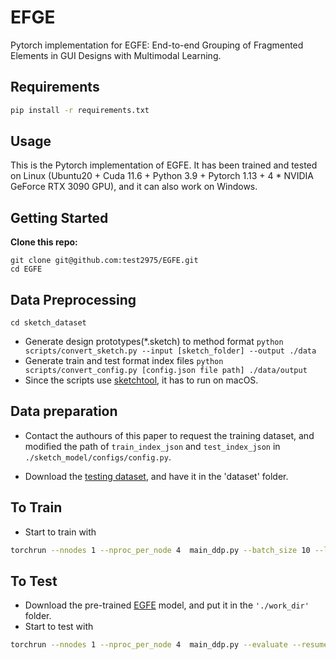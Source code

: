 # EFGE

Pytorch implementation for EGFE: End-to-end Grouping of Fragmented Elements in GUI Designs with Multimodal Learning.

## Requirements

```sh
pip install -r requirements.txt
```

## Usage

This is the Pytorch implementation of EGFE. It has been trained and tested on Linux (Ubuntu20 + Cuda 11.6 + Python 3.9 + Pytorch 1.13 + 4 * NVIDIA GeForce RTX 3090 GPU),
and it can also work on Windows.

## Getting Started

**Clone this repo:**

`git clone git@github.com:test2975/EGFE.git`  
`cd EGFE`

## Data Preprocessing

`cd sketch_dataset`

* Generate design prototypes(*.sketch) to method format
`python scripts/convert_sketch.py --input [sketch_folder] --output ./data`
* Generate train and test format index files
`python scripts/convert_config.py [config.json file path] ./data/output`
* Since the scripts use [sketchtool](https://developer.sketch.com/cli/export-assets), it has to run on macOS.

## Data preparation

* Contact the authours of this paper to request the training dataset, and modified the path of `train_index_json` and `test_index_json` in `./sketch_model/configs/config.py`.

* Download the [testing dataset](https://zenodo.org/record/8022996), and have it in the 'dataset' folder.

## To Train

* Start to train with

```sh
torchrun --nnodes 1 --nproc_per_node 4  main_ddp.py --batch_size 10 --lr 5e-4
```

## To Test

* Download the pre-trained [EGFE](https://zenodo.org/record/8022996) model, and put it in the `'./work_dir'` folder.
* Start to test with

```sh
torchrun --nnodes 1 --nproc_per_node 4  main_ddp.py --evaluate --resume ./work_dir/set-wei-05-0849/checkpoints/latest.pth --batch_size 40
```
